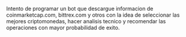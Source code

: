 Intento de programar un bot que descargue informacion de coinmarketcap.com, bittrex.com y otros
con la idea de seleccionar las mejores criptomonedas, hacer analisis tecnico y recomendar
las operaciones con mayor probabilidad de exito.
